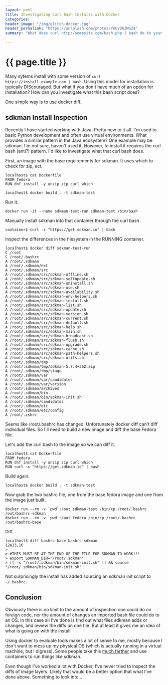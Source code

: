 ```yaml
---
layout: post
title: Investigating Curl Bash Installs with Docker
categories:
header_image: "/img/glitch-docker.jpg"
header_permalink: "https://unsplash.com/photos/YeUVDKZWSZ4"
summary: "What does curl http:/somesite.com/bash.php | bash do to your system?"

---
```


# {{ page.title }}

Many sytems install with some version of `curl https://install.example.com | bash`. Using this model for installation is typically DIScouraged. But what if you don't have much of an option for installation? How can you investigate what this bash script does?

One simple way is to use docker diff.

## sdkman Install Inspection

Recently I have started working with Java. Pretty new to it all. I'm used to basic Python development and often use virtual environments. What provides a similar pattern in the Java ecosystem? One example may be sdkman. I'm not sure, haven't used it. However, to install it requires the curl bash (anti?) pattern. I'd like to investigate what that curl bash does.

First, an image with the base requirements for sdkman. It uses which to check for zip, ect.

```
localhost$ cat Dockerfile 
FROM fedora
RUN dnf install -y unzip zip curl which
```

```
localhost$ docker build . -t sdkman-test
```

Run it.

```
docker run -it --name sdkman-test-run sdkman-test /bin/bash
```

Manually install sdkman into that container through the curl bash.

```
container$ curl -s "https://get.sdkman.io" | bash 
```

Inspect the differences in the filesystem in the RUNNING container.

```
localhost$ docker diff sdkman-test-run
C /root
C /root/.bashrc
A /root/.sdkman
A /root/.sdkman/ext
A /root/.sdkman/src
A /root/.sdkman/src/sdkman-offline.sh
A /root/.sdkman/src/sdkman-selfupdate.sh
A /root/.sdkman/src/sdkman-uninstall.sh
A /root/.sdkman/src/sdkman-use.sh
A /root/.sdkman/src/sdkman-availability.sh
A /root/.sdkman/src/sdkman-env-helpers.sh
A /root/.sdkman/src/sdkman-install.sh
A /root/.sdkman/src/sdkman-list.sh
A /root/.sdkman/src/sdkman-update.sh
A /root/.sdkman/src/sdkman-version.sh
A /root/.sdkman/src/sdkman-current.sh
A /root/.sdkman/src/sdkman-default.sh
A /root/.sdkman/src/sdkman-help.sh
A /root/.sdkman/src/sdkman-main.sh
A /root/.sdkman/src/sdkman-broadcast.sh
A /root/.sdkman/src/sdkman-flush.sh
A /root/.sdkman/src/sdkman-upgrade.sh
A /root/.sdkman/src/sdkman-cache.sh
A /root/.sdkman/src/sdkman-path-helpers.sh
A /root/.sdkman/src/sdkman-utils.sh
A /root/.sdkman/tmp
A /root/.sdkman/tmp/sdkman-5.7.4+362.zip
A /root/.sdkman/tmp/stage
A /root/.sdkman/var
A /root/.sdkman/var/candidates
A /root/.sdkman/var/version
A /root/.sdkman/archives
A /root/.sdkman/bin
A /root/.sdkman/bin/sdkman-init.sh
A /root/.sdkman/candidates
A /root/.sdkman/etc
A /root/.sdkman/etc/config
A /root/.zshrc
```

Seems like /root/.bashrc has changed. Unfortunately docker diff can't diff individual files. So I'll need to build a new image and diff the base Fedora file.

Let's add the curl bash to the image so we can diff it.

```
localhost$ cat Dockerfile 
FROM fedora
RUN dnf install -y unzip zip curl which
RUN curl -s "https://get.sdkman.io" | bash 
```

Build again.

```
localhost$ docker build . -t sdkman-test
```

Now grab the two bashrc file, one from the base fedora image and one from the image just built.

```
docker run --rm -v `pwd`:/out sdkman-test /bin/cp /root/.bashrc /out/bashrc-sdkman
docker run --rm -v `pwd`:/out fedora /bin/cp /root/.bashrc /out/bashrc-base
```

Diff.

```
localhost$ diff bashrc-base bashrc-sdkman 
12a13,16
> 
> #THIS MUST BE AT THE END OF THE FILE FOR SDKMAN TO WORK!!!
> export SDKMAN_DIR="/root/.sdkman"
> [[ -s "/root/.sdkman/bin/sdkman-init.sh" ]] && source "/root/.sdkman/bin/sdkman-init.sh"
```

Not surprisingly the install has added sourcing an sdkman init script to `~/.bashrc`.

## Conclusion

Obviously there is no limit to the amount of inspection one could do on foreign code, nor the amount of changes an imported bash file could do to an OS. In this case all I've done is find out what files sdkman adds or changes, and review the diffs on one file. But at least it gives me an idea of what is going on with the install.

Using docker to evaluate tools makes a lot of sense to me, mostly because I don't want to mess up my physical OS (which is actually running in a virtual machine, but I digress). Some people take this [much farther](https://github.com/jessfraz/dockerfiles) and use containers to run things like sdkman.

Even though I've worked a lot with Docker, I've never tried to inspect the diffs of image layers. Likely that would be a better option that what I've done above. Something to look into...